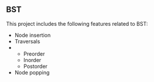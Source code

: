 <h2>BST </h2>
This project includes the following features related to BST:<br>
<ul><li>Node insertion</li>
<li>Traversals<li>
<ul> <li>Preorder</li>
<li>Inorder</li>
<li>Postorder</li></ul>
<li>Node popping</li></ul>
